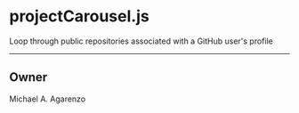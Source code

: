 # projectCarousel.js

Loop through public repositories associated with a GitHub user's profile

---

## Owner

Michael A. Agarenzo
